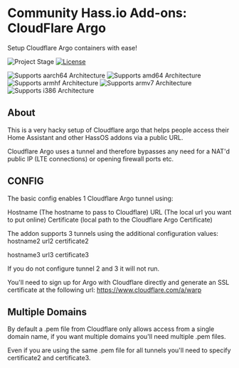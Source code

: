 # Community Hass.io Add-ons: CloudFlare Argo

Setup Cloudflare Argo containers with ease!


![Project Stage][project-stage-shield]
[![License][license-shield]](LICENSE.md)

![Supports aarch64 Architecture][aarch64-shield]
![Supports amd64 Architecture][amd64-shield]
![Supports armhf Architecture][armhf-shield]
![Supports armv7 Architecture][armv7-shield]
![Supports i386 Architecture][i386-shield]

## About

This is a very hacky setup of Cloudflare argo that helps people access their Home Assistant and other HassOS addons via a public URL.

Cloudflare Argo uses a tunnel and therefore bypasses any need for a NAT'd public IP (LTE connections) or opening firewall ports etc.

## CONFIG

The basic config enables 1 Cloudflare Argo tunnel using:

Hostname (The hostname to pass to Cloudflare)
URL (The local url you want to put online)
Certificate (local path to the Cloudflare Argo Certificate)

The addon supports 3 tunnels using the additional configuration values:
hostname2
url2
certificate2

hostname3
url3
certificate3

If you do not configure tunnel 2 and 3 it will not run.

You'll need to sign up for Argo with Cloudflare directly and generate an SSL certificate at the following url:
https://www.cloudflare.com/a/warp

## Multiple Domains
By default a .pem file from Cloudflare only allows access from a single domain name, if you want multiple domains you'll need multiple .pem files.

Even if you are using the same .pem file for all tunnels you'll need to specify certificate2 and certificate3.

[aarch64-shield]: https://img.shields.io/badge/aarch64-no-red.svg
[amd64-shield]: https://img.shields.io/badge/amd64-yes-green.svg
[armhf-shield]: https://img.shields.io/badge/armhf-no-red.svg
[armv7-shield]: https://img.shields.io/badge/armv7-no-red.svg
[commits]: https://github.com/wlatic/hassio.addons/addon-cloudflare-argo/commits/master
[contributors]: https://github.com/wlatic/hassio.addons/addon-cloudflare-argo/graphs/contributors
[forum-shield]: https://img.shields.io/badge/community-forum-brightgreen.svg
[frenck]: https://github.com/wlatic
[gitlabci]: https://gitlab.com/wlatic/hassio.addons/addon-cloudflare-argo/pipelines
[home-assistant]: https://home-assistant.io
[i386-shield]: https://img.shields.io/badge/i386-no-red.svg
[issue]: https://github.com/wlatic/hassio.addons/addon-cloudflare-argo/issues
[keepchangelog]: http://keepachangelog.com/en/1.0.0/
[license-shield]: https://img.shields.io/github/license/hassio-addons/addon-vscode.svg
[maintenance-shield]: https://img.shields.io/maintenance/yes/2020.svg
[project-stage-shield]: https://img.shields.io/badge/Project%20Stage-Development-yellowgreen.svg
[reddit]: https://reddit.com/r/homeassistant
[releases]: https://github.com/wlatic/hassio.addons/addon-cloudflare-argo/releases
[repository]: https://github.com/wlatic/hassio.addons/repository
[semver]: http://semver.org/spec/v2.0.0.htm
[ubuntu-packages]: https://packages.ubuntu.com
